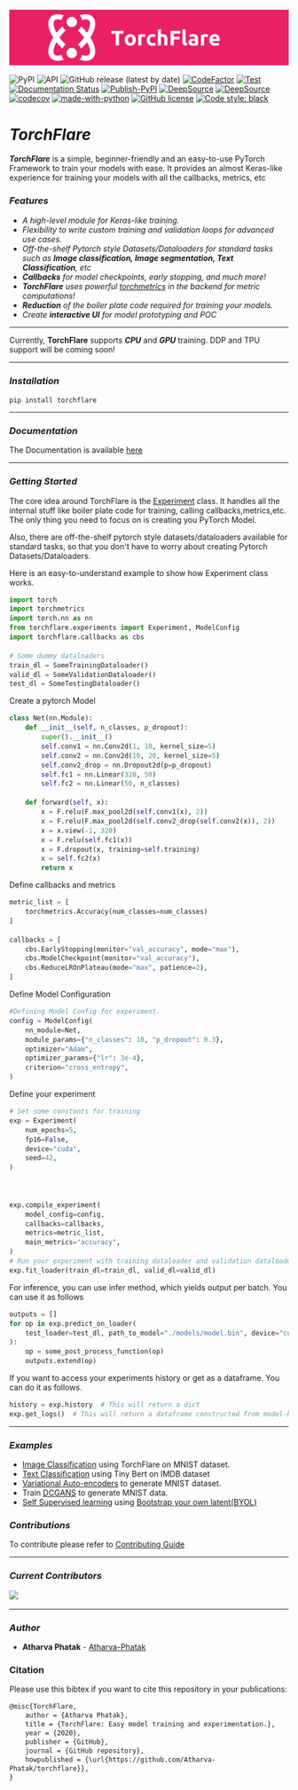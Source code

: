 ![image](https://raw.githubusercontent.com/Atharva-Phatak/torchflare/main/assets/TorchFlare_official.png)

![PyPI](https://img.shields.io/pypi/v/torchflare?color=success)
![API](https://img.shields.io/badge/API-stable-success)
![GitHub release (latest by date)](https://img.shields.io/github/v/release/Atharva-Phatak/torchflare?color=success)
[![CodeFactor](https://www.codefactor.io/repository/github/atharva-phatak/torchflare/badge?s=8b602116b87a38ed9dbf6295933839ff7c85ac81)](https://www.codefactor.io/repository/github/atharva-phatak/torchflare)
[![Test](https://github.com/Atharva-Phatak/torchflare/actions/workflows/test.yml/badge.svg)](https://github.com/Atharva-Phatak/torchflare/actions/workflows/test.yml)
[![Documentation Status](https://readthedocs.org/projects/torchflare/badge/?version=latest)](https://torchflare.readthedocs.io/en/latest/?badge=latest)
[![Publish-PyPI](https://github.com/Atharva-Phatak/torchflare/actions/workflows/publish.yml/badge.svg)](https://github.com/Atharva-Phatak/torchflare/actions/workflows/publish.yml)
[![DeepSource](https://deepsource.io/gh/Atharva-Phatak/torchflare.svg/?label=active+issues&token=_u890jqK5XjPmNlJCyQkxwmG)](https://deepsource.io/gh/Atharva-Phatak/torchflare/?ref=repository-badge)
[![DeepSource](https://deepsource.io/gh/Atharva-Phatak/torchflare.svg/?label=resolved+issues&token=_u890jqK5XjPmNlJCyQkxwmG)](https://deepsource.io/gh/Atharva-Phatak/torchflare/?ref=repository-badge)
[![codecov](https://codecov.io/gh/Atharva-Phatak/torchflare/branch/main/graph/badge.svg?token=HSG3FP6NNB)](https://codecov.io/gh/Atharva-Phatak/torchflare)
[![made-with-python](https://img.shields.io/badge/Made%20with-Python-1f425f.svg)](https://www.python.org/)
[![GitHub license](https://img.shields.io/github/license/Atharva-Phatak/torchflare?color=success)](https://github.com/Atharva-Phatak/torchflare/blob/main/LICENSE)
[![Code style: black](https://img.shields.io/badge/code%20style-black-000000.svg)](https://github.com/psf/black)




# ***TorchFlare***

***TorchFlare*** is a simple, beginner-friendly and an easy-to-use PyTorch Framework to train your models with ease.
It provides an almost Keras-like experience for training
your models with all the callbacks, metrics, etc


### ***Features***
* _A high-level module for Keras-like training._
* _Flexibility to write custom training and validation loops for advanced use cases._
* _Off-the-shelf Pytorch style Datasets/Dataloaders for standard tasks such as **Image classification, Image segmentation,
  Text Classification**, etc_
* _**Callbacks** for model checkpoints, early stopping, and much more!_
* _**TorchFlare** uses powerful [torchmetrics](https://github.com/PyTorchLightning/metrics) in the backend for metric computations!_
* _**Reduction** of the boiler plate code required for training your models._
* _Create **interactive UI** for model prototyping and POC_
***

Currently, **TorchFlare** supports ***CPU*** and ***GPU*** training. DDP and TPU support will be coming soon!

***
### ***Installation***

    pip install torchflare

***
### ***Documentation***

The Documentation is available [here](https://torchflare.readthedocs.io/en/latest/)



***
### ***Getting Started***

The core idea around TorchFlare is the [Experiment](/torchflare/experiments/experiment.py)
class. It handles all the internal stuff like boiler plate code for training,
calling callbacks,metrics,etc. The only thing you need to focus on is creating you PyTorch Model.

Also, there are off-the-shelf pytorch style datasets/dataloaders available for standard tasks, so that you don't
have to worry about creating Pytorch Datasets/Dataloaders.

Here is an easy-to-understand example to show how Experiment class works.

``` python
import torch
import torchmetrics
import torch.nn as nn
from torchflare.experiments import Experiment, ModelConfig
import torchflare.callbacks as cbs

# Some dummy dataloaders
train_dl = SomeTrainingDataloader()
valid_dl = SomeValidationDataloader()
test_dl = SomeTestingDataloader()
```
Create a pytorch Model

``` python
class Net(nn.Module):
    def __init__(self, n_classes, p_dropout):
        super().__init__()
        self.conv1 = nn.Conv2d(1, 10, kernel_size=5)
        self.conv2 = nn.Conv2d(10, 20, kernel_size=5)
        self.conv2_drop = nn.Dropout2d(p=p_dropout)
        self.fc1 = nn.Linear(320, 50)
        self.fc2 = nn.Linear(50, n_classes)

    def forward(self, x):
        x = F.relu(F.max_pool2d(self.conv1(x), 2))
        x = F.relu(F.max_pool2d(self.conv2_drop(self.conv2(x)), 2))
        x = x.view(-1, 320)
        x = F.relu(self.fc1(x))
        x = F.dropout(x, training=self.training)
        x = self.fc2(x)
        return x
```

Define callbacks and metrics
``` python
metric_list = [
    torchmetrics.Accuracy(num_classes=num_classes)
]

callbacks = [
    cbs.EarlyStopping(monitor="val_accuracy", mode="max"),
    cbs.ModelCheckpoint(monitor="val_accuracy"),
    cbs.ReduceLROnPlateau(mode="max", patience=2),
]
```
Define Model Configuration
``` python
#Defining Model Config for experiment.
config = ModelConfig(
    nn_module=Net,
    module_params={"n_classes": 10, "p_dropout": 0.3},
    optimizer="Adam",
    optimizer_params={"lr": 3e-4},
    criterion="cross_entropy",
)
```

Define your experiment
``` python
# Set some constants for training
exp = Experiment(
    num_epochs=5,
    fp16=False,
    device="cuda",
    seed=42,
)



exp.compile_experiment(
    model_config=config,
    callbacks=callbacks,
    metrics=metric_list,
    main_metrics="accuracy",
)
# Run your experiment with training dataloader and validation dataloader.
exp.fit_loader(train_dl=train_dl, valid_dl=valid_dl)
```

For inference, you can use infer method, which yields output per batch. You can use it as follows
``` python
outputs = []
for op in exp.predict_on_loader(
    test_loader=test_dl, path_to_model="./models/model.bin", device="cuda"
):
    op = some_post_process_function(op)
    outputs.extend(op)
```

If you want to access your experiments history or get as a dataframe. You can do it as follows.
``` python
history = exp.history  # This will return a dict
exp.get_logs()  # This will return a dataframe constructed from model-history.
```
***
### ***Examples***

* [Image Classification](https://github.com/Atharva-Phatak/torchflare/blob/main/examples/Basic-Tutorials/image_classification.py) using TorchFlare on MNIST dataset.
* [Text Classification](https://github.com/Atharva-Phatak/torchflare/blob/main/examples/Basic-Tutorials/text_classification.py) using Tiny Bert on IMDB dataset
* [Variational Auto-encoders](https://github.com/Atharva-Phatak/torchflare/tree/main/examples/Advanced-Tutorials/autoencoders) to generate MNIST dataset.
* Train [DCGANS](https://github.com/Atharva-Phatak/torchflare/blob/main/examples/Advanced-Tutorials/gans/dcgan.py) to generate MNIST data.
* [Self Supervised learning](https://github.com/Atharva-Phatak/torchflare/blob/main/examples/Advanced-Tutorials/self-supervision/ssl_byol.py) using [Bootstrap your own latent(BYOL)](https://arxiv.org/abs/2006.07733)
### ***Contributions***
To contribute please refer to [Contributing Guide](https://github.com/Atharva-Phatak/torchflare/blob/main/.github/CONTRIBUTING.MD)
***
### ***Current Contributors***

<a href="https://github.com/Atharva-Phatak/torchflare/graphs/contributors">
  <img src="https://contrib.rocks/image?repo=Atharva-Phatak/torchflare" />
</a>

***

### ***Author***

* **Atharva Phatak** - [Atharva-Phatak](https://github.com/Atharva-Phatak)


### Citation

Please use this bibtex if you want to cite this repository in your publications:

    @misc{TorchFlare,
        author = {Atharva Phatak},
        title = {TorchFlare: Easy model training and experimentation.},
        year = {2020},
        publisher = {GitHub},
        journal = {GitHub repository},
        howpublished = {\url{https://github.com/Atharva-Phatak/torchflare}},
    }
